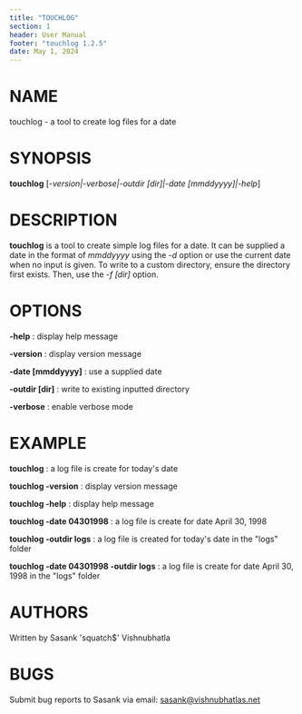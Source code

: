 ```yaml
---
title: "TOUCHLOG"
section: 1
header: User Manual
footer: "touchlog 1.2.5"
date: May 1, 2024
---
```


<!-- markdownlint-disable-file MD025 -->

# NAME

touchlog - a tool to create log files for a date

# SYNOPSIS

**touchlog** [*-version|-verbose|-outdir [dir]|-date [mmddyyyy]|-help*]

# DESCRIPTION

**touchlog** is a tool to create simple log files for a date. It can be supplied a date in the format of *mmddyyyy* using the *-d* option or use the current date when no input is given. To write to a custom directory, ensure the directory first exists. Then, use the *-f [dir]* option.

# OPTIONS

**-help**
: display help message

**-version**
: display version message

**-date [mmddyyyy]**
: use a supplied date

**-outdir [dir]**
: write to existing inputted directory

**-verbose**
: enable verbose mode

# EXAMPLE

**touchlog**
: a log file is create for today's date

**touchlog -version**
: display version message

**touchlog -help**
: display help message

**touchlog -date 04301998**
: a log file is create for date April 30, 1998

**touchlog -outdir logs**
: a log file is created for today's date in the "logs" folder

**touchlog -date 04301998 -outdir logs**
: a log file is create for date April 30, 1998 in the "logs" folder

# AUTHORS

Written by Sasank 'squatch$' Vishnubhatla

# BUGS

Submit bug reports to Sasank via email: [sasank@vishnubhatlas.net](mailto:sasank@vishnubhatlas.net)
